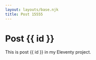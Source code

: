 ```yaml
---
layout: layouts/base.njk
title: Post 15555
---
```


# Post {{ id }}

This is post {{ id }} in my Eleventy project.
